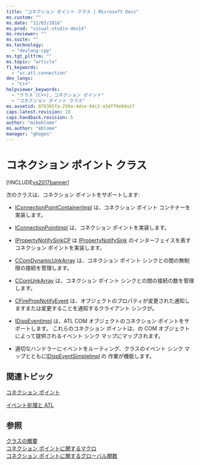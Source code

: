 ```yaml
---
title: "コネクション ポイント クラス | Microsoft Docs"
ms.custom: ""
ms.date: "12/03/2016"
ms.prod: "visual-studio-dev14"
ms.reviewer: ""
ms.suite: ""
ms.technology: 
  - "devlang-cpp"
ms.tgt_pltfrm: ""
ms.topic: "article"
f1_keywords: 
  - "vc.atl.connection"
dev_langs: 
  - "C++"
helpviewer_keywords: 
  - "クラス [C++], コネクション ポイント"
  - "コネクション ポイント クラス"
ms.assetid: 076365fa-299a-4dce-84c3-a5dff0e0da1f
caps.latest.revision: 10
caps.handback.revision: 5
author: "mikeblome"
ms.author: "mblome"
manager: "ghogen"
---
```

# コネクション ポイント クラス
[!INCLUDE[vs2017banner](../assembler/inline/includes/vs2017banner.md)]

次のクラスは、コネクション ポイントをサポートします:  
  
-   [IConnectionPointContainerImpl](../Topic/IConnectionPointContainerImpl%20Class.md) は、コネクション ポイント コンテナーを実装します。  
  
-   [IConnectionPointImpl](../Topic/IConnectionPointImpl%20Class.md) は、コネクション ポイントを実装します。  
  
-   [IPropertyNotifySinkCP](../atl/reference/ipropertynotifysinkcp-class.md) は [IPropertyNotifySink](http://msdn.microsoft.com/library/windows/desktop/ms692638) のインターフェイスを表すコネクション ポイントを実装します。  
  
-   [CComDynamicUnkArray](../Topic/CComDynamicUnkArray%20Class.md) は、コネクション ポイント シンクとの間の無制限の接続を管理します。  
  
-   [CComUnkArray](../atl/reference/ccomunkarray-class.md) は、コネクション ポイント シンクとの間の接続の数を管理します。  
  
-   [CFirePropNotifyEvent](../Topic/CFirePropNotifyEvent%20Class.md) は、オブジェクトのプロパティが変更された通知しますまたは変更することを通知するクライアント シンクが。  
  
-   [IDispEventImpl](../atl/reference/idispeventimpl-class.md) は、ATL COM オブジェクトのコネクション ポイントをサポートします。  これらのコネクション ポイントは、の COM オブジェクトによって提供されるイベント シンク マップにマップされます。  
  
-   適切なハンドラーにイベントをルーティング、クラスのイベント シンク マップとともに[IDispEventSimpleImpl](../atl/reference/idispeventsimpleimpl-class.md) の 作業が機能します。  
  
## 関連トピック  
 [コネクション ポイント](../atl/atl-connection-points.md)  
  
 [イベント処理と ATL](../Topic/Event%20Handling%20and%20ATL.md)  
  
## 参照  
 [クラスの概要](../atl/atl-class-overview.md)   
 [コネクション ポイントに関するマクロ](../atl/reference/connection-point-macros.md)   
 [コネクション ポイントに関するグローバル関数](../Topic/Connection%20Point%20Global%20Functions.md)